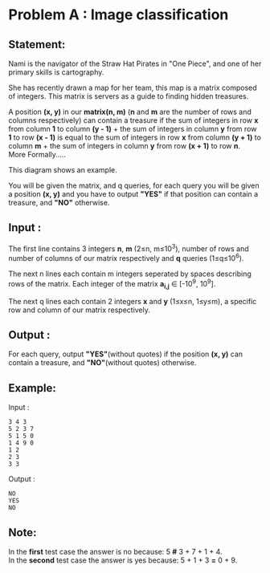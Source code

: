 # Problem A : Image classification

## Statement:



Nami is the navigator of the Straw Hat Pirates in "One Piece", and one of her primary skills is cartography. 

She has recently drawn a map for her team, this map is a matrix composed of integers. This matrix is servers as a guide to finding hidden treasures.

A position **(x, y)** in our **matrix(n, m)** (**n** and **m** are the number of rows and columns respectively) can contain a treasure if the sum of integers in row **x** from column **1** to column **(y - 1)** + the sum of integers in column **y** from row **1** to row **(x - 1)** is equal to the sum of integers in row **x** from column **(y + 1)** to column **m** + the sum of integers in column **y** from row **(x + 1)** to row **n**.
<br>More Formally.....

This diagram shows an example.

You will be given the matrix, and q queries, for each query you will be given a position **(x, y)** and you have to output **"YES"** if that position can contain a treasure, and **"NO"** otherwise.


## Input :
The first line contains 3 integers **n**, **m** (2≤n, m≤10<sup>3</sup>), number of rows and number of columns of our matrix respectively and **q** queries (1≤q≤10<sup>6</sup>).

The next n lines each contain m integers seperated by spaces describing rows of the matrix. Each integer of the matrix **a<sub>i,j</sub>** &isin; [-10<sup>9</sup>, 10<sup>9</sup>].

The next q lines each contain 2 integers **x** and **y** (1≤x≤n, 1≤y≤m), a specific row and column of our matrix respectively.


## Output :
For each query, output **"YES"**(without quotes) if the position **(x, y)** can contain a treasure, and **"NO"**(without quotes) otherwise.

## Example:
Input :  

```
3 4 3
5 2 3 7
5 1 5 0
1 4 9 0
1 2
2 3
3 3
```

Output :  

```
NO
YES
NO
```
## Note:
In the **first** test case the answer is no because: 5 **#** 3 + 7 + 1 + 4.
<br>In the **second** test case the answer is yes because: 5 + 1 + 3 **=** 0 + 9.